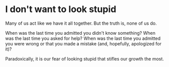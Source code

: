 # I don't want to look stupid

Many of us act like we have it all together. But the truth is, none of us do.

When was the last time you admitted you didn't know something? When was the last time you asked for help? When was the last time you admitted you were wrong or that you made a mistake (and, hopefully, apologized for it)?

Paradoxically, it is our fear of looking stupid that stifles our growth the most.
